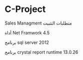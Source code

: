 # C-Project
Sales Managment
متطلبات التثبيت

أداة Net Framwork 4.5

برنامج sql server 2012 

برنامج crystal report runtime 13.0.26
